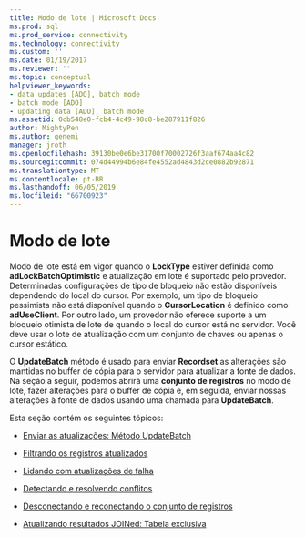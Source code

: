 ```yaml
---
title: Modo de lote | Microsoft Docs
ms.prod: sql
ms.prod_service: connectivity
ms.technology: connectivity
ms.custom: ''
ms.date: 01/19/2017
ms.reviewer: ''
ms.topic: conceptual
helpviewer_keywords:
- data updates [ADO], batch mode
- batch mode [ADO]
- updating data [ADO], batch mode
ms.assetid: 0cb548e0-fcb4-4c49-98c8-be287911f826
author: MightyPen
ms.author: genemi
manager: jroth
ms.openlocfilehash: 39130be0e6be31700f70002726f3aaf674aa4c82
ms.sourcegitcommit: 074d44994b6e84fe4552ad4843d2ce0882b92871
ms.translationtype: MT
ms.contentlocale: pt-BR
ms.lasthandoff: 06/05/2019
ms.locfileid: "66700923"
---
```

# <a name="batch-mode"></a>Modo de lote
Modo de lote está em vigor quando o **LockType** estiver definida como **adLockBatchOptimistic** e atualização em lote é suportado pelo provedor. Determinadas configurações de tipo de bloqueio não estão disponíveis dependendo do local do cursor. Por exemplo, um tipo de bloqueio pessimista não está disponível quando o **CursorLocation** é definido como **adUseClient**. Por outro lado, um provedor não oferece suporte a um bloqueio otimista de lote de quando o local do cursor está no servidor. Você deve usar o lote de atualização com um conjunto de chaves ou apenas o cursor estático.  
  
 O **UpdateBatch** método é usado para enviar **Recordset** as alterações são mantidas no buffer de cópia para o servidor para atualizar a fonte de dados. Na seção a seguir, podemos abrirá uma **conjunto de registros** no modo de lote, fazer alterações para o buffer de cópia e, em seguida, enviar nossas alterações à fonte de dados usando uma chamada para **UpdateBatch**.  
  
 Esta seção contém os seguintes tópicos:  
  
-   [Enviar as atualizações: Método UpdateBatch](../../../ado/guide/data/sending-the-updates-updatebatch-method.md)  
  
-   [Filtrando os registros atualizados](../../../ado/guide/data/filtering-for-updated-records.md)  
  
-   [Lidando com atualizações de falha](../../../ado/guide/data/dealing-with-failed-updates.md)  
  
-   [Detectando e resolvendo conflitos](../../../ado/guide/data/detecting-and-resolving-conflicts.md)  
  
-   [Desconectando e reconectando o conjunto de registros](../../../ado/guide/data/disconnecting-and-reconnecting-the-recordset.md)  
  
-   [Atualizando resultados JOINed: Tabela exclusiva](../../../ado/guide/data/updating-joined-results-unique-table.md)
